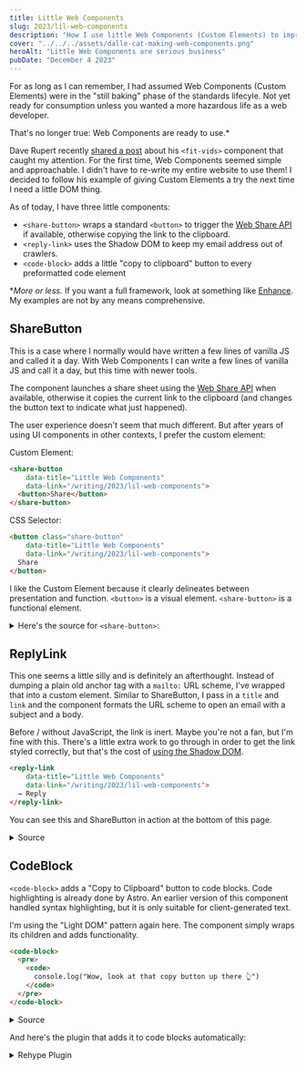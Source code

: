 ```yaml
---
title: Little Web Components
slug: 2023/lil-web-components
description: "How I use little Web Components (Custom Elements) to improve my website"
cover: "../../../assets/dalle-cat-making-web-components.png"
heroAlt: "Little Web Components are serious business"
pubDate: "December 4 2023"
---
```


For as long as I can remember, I had assumed Web Components (Custom Elements) were in the "still baking" phase of the standards lifecyle. Not yet ready for consumption unless you wanted a more hazardous life as a web developer.

That's no longer true: Web Components are ready to use.*

Dave Rupert recently [shared a post](https://daverupert.com/2023/10/fitvids-has-a-web-component-now/) about his `<fit-vids>` component that caught my attention. For the first time, Web Components seemed simple and approachable. I didn't have to re-write my entire website to use them! I decided to follow his example of giving Custom Elements a try the next time I need a little DOM thing.

As of today, I have three little components:

* `<share-button>` wraps a standard `<button>` to trigger the [Web Share API](https://developer.mozilla.org/en-US/docs/Web/API/Web_Share_API) if available, otherwise copying the link to the clipboard.
* `<reply-link>` uses the Shadow DOM to keep my email address out of crawlers.
* `<code-block>` adds a little "copy to clipboard" button to every preformatted code element

\*_More or less._ If you want a full framework, look at something like [Enhance](https://enhance.dev/). My examples are not by any means comprehensive.

## ShareButton

This is a case where I normally would have written a few lines of vanilla JS and called it a day. With Web Components I can write a few lines of vanilla JS and call it a day, but this time with newer tools.

The component launches a share sheet using the [Web Share API](https://developer.mozilla.org/en-US/docs/Web/API/Web_Share_API) when available, otherwise it copies the current link to the clipboard (and changes the button text to indicate what just happened).

The user experience doesn't seem that much different. But after years of using UI components in other contexts, I prefer the custom element:

Custom Element:
```html
<share-button
    data-title="Little Web Components"
    data-link="/writing/2023/lil-web-components">
  <button>Share</button>
</share-button>
```

CSS Selector:
```html
<button class="share-button"
    data-title="Little Web Components"
    data-link="/writing/2023/lil-web-components">
  Share
</button>
```

I like the Custom Element because it clearly delineates between presentation and function. `<button>` is a visual element. `<share-button>` is a functional element.

<details>
<summary>Here's the source for <code>&lt;share-button></code>:</summary>

```ts
class ShareButton extends HTMLElement {
  constructor() {
    super();

    const { title, link, description } = this.dataset;
    if (!link) return;

    const $button = this.querySelector("button");
    if (!$button) return;

    $button.addEventListener("click", () => {
      if ("share" in navigator) {
        share()
      } else if ("clipboard" in navigator) {
        copyToClipboard()
      }
    });

    function share() {
      // call navigator.share()
    }

    function copyToClipboard() {
      // call navigator.clipboard.writeText()
      // swap the button text
    }
  }
}

customElements.define("share-button", ShareButton);
```
</details>

## ReplyLink

This one seems a little silly and is definitely an afterthought. Instead of dumping a plain old anchor tag with a `mailto:` URL scheme, I've wrapped that into a custom element. Similar to ShareButton, I pass in a `title` and `link` and the component formats the URL scheme to open an email with a subject and a body.

Before / without JavaScript, the link is inert. Maybe you're not a fan, but I'm fine with this. There's a little extra work to go through in order to get the link styled correctly, but that's the cost of [using the Shadow DOM](https://developer.mozilla.org/en-US/docs/Web/API/Web_components/Using_shadow_DOM).


```html
<reply-link
    data-title="Little Web Components"
    data-link="/writing/2023/lil-web-components">
  → Reply
</reply-link>
```

You can see this and ShareButton in action at the bottom of this page.

<details>
<summary>Source</summary>

```js
class ReplyLink extends HTMLElement {
  constructor() {
    super();
  }
  connectedCallback() {
    const { title, link } = this.dataset;
    if (!link) return;

    const shadow = this.attachShadow({ mode: "closed" });
    const subject = encodeURIComponent(`Re: ${title}`);
    const body = encodeURIComponent(`\n\nLink to: ${link}\n`)

    const style = document.createElement("style");
    style.textContent = `
      a {
        color: var(--text-dim);
        text-decoration: none;
      }
      a:hover {
        text-decoration: underline;
        text-underline-offset: 2px;
      }
    `;

    const a = document.createElement("a");
    a.setAttribute("href", `mailto:test@example.com?subject=${subject}&body=${body}`);
    a.innerHTML = "→ Reply";

    shadow.append(style, a)
  }
}

customElements.define("reply-link", ReplyLink);
```
</details>


## CodeBlock

`<code-block>` adds a "Copy to Clipboard" button to code blocks. Code highlighting is already done by Astro. An earlier version of this component handled syntax highlighting, but it is only suitable for client-generated text.

I'm using the "Light DOM" pattern again here. The component simply wraps its children and adds functionality.

```html
<code-block>
  <pre>
    <code>
      console.log("Wow, look at that copy button up there 👆")
    </code>
  </pre>
</code-block>
```

<details>
<summary>Source</summary>

```js
class CodeEmbed extends HTMLElement {
  constructor() {
    super();
  }

  connectedCallback() {
    const button = document.createElement("button");
    button.innerHTML = `<svg viewBox="0 0 20 20" width="16" height="16">
      <use href="/icon-sprite.svg#icon-copy"></use>
    </svg>`;

    button.addEventListener("click", () => {
      navigator.clipboard.writeText(this.querySelector("pre")?.textContent ?? "");
      const span = document.createElement("span");
      span.innerHTML = "Copied!";
      button.prepend(span);
      setTimeout(() => {
        span.remove();
      }, 1000);
    });

    this.append(button);
  }
}

customElements.define("code-block", CodeEmbed);
```
</details>

And here's the plugin that adds it to code blocks automatically:

<details>
<summary>Rehype Plugin</summary>

```ts
function rehypeCodeWrapperPlugin() {
  return function transformer(tree) {
    visit(tree, 'raw', (node) => {
      if (node.value.startsWith('<pre')) {
        const rawContent = node.value;
        node.value = `<code-block>${rawContent}</code-block>`;
      }
    });
    return tree;
  };
}
```
